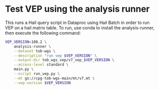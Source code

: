 # Test VEP using the analysis runner

This runs a Hail query script in Dataproc using Hail Batch in order to run VEP on a hail matrix table. To run, use conda to install the analysis-runner, then execute the following command:

```sh
VEP_VERSION=108.2 \
    analysis-runner \
    --dataset tob-wgs \
    --description "run vep $VEP_VERSION" \
    --output-dir tob_wgs_vep/v7_vep_$VEP_VERSION \
    --access-level standard \
    main.py \
    --script run_vep.py \
    --mt gs://cpg-tob-wgs-main/mt/v7.mt \
    --vep-version $VEP_VERSION
```
